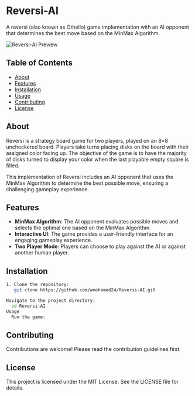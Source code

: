 # Reversi-AI

A reversi (also known as Othello) game implementation with an AI opponent that determines the best move based on the MinMax Algorithm.

![Reversi-AI Preview](https://opengraph.githubassets.com/d39ffe7144063bb05c509ade22bf45936fea271ea4c3d0568def418c137d7ee0/wmohamed24/Reversi-AI)

## Table of Contents

- [About](#about)
- [Features](#features)
- [Installation](#installation)
- [Usage](#usage)
- [Contributing](#contributing)
- [License](#license)

## About

Reversi is a strategy board game for two players, played on an 8×8 uncheckered board. Players take turns placing disks on the board with their assigned color facing up. The objective of the game is to have the majority of disks turned to display your color when the last playable empty square is filled.

This implementation of Reversi includes an AI opponent that uses the MinMax Algorithm to determine the best possible move, ensuring a challenging gameplay experience.

## Features

- **MinMax Algorithm**: The AI opponent evaluates possible moves and selects the optimal one based on the MinMax Algorithm.
- **Interactive UI**: The game provides a user-friendly interface for an engaging gameplay experience.
- **Two Player Mode**: Players can choose to play against the AI or against another human player.

## Installation

```bash
1. Clone the repository:
   git clone https://github.com/wmohamed24/Reversi-AI.git

Navigate to the project directory:
  cd Reversi-AI
Usage
  Run the game:
```
## Contributing
Contributions are welcome! Please read the contribution guidelines first.

## License
This project is licensed under the MIT License. See the LICENSE file for details.


